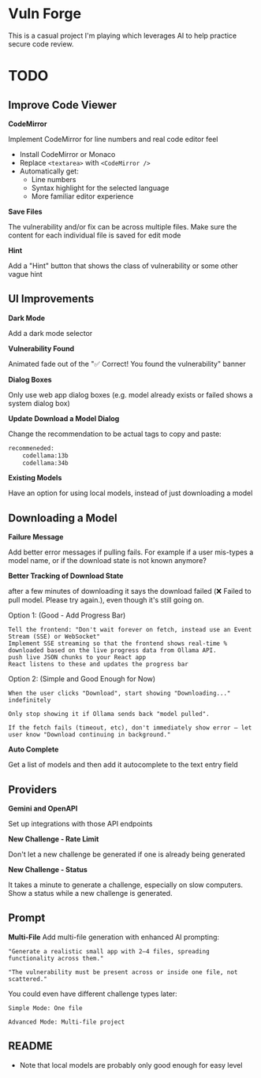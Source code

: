 # Vuln Forge

This is a casual project I'm playing which leverages AI to help practice secure code review.

# TODO

## Improve Code Viewer

**CodeMirror**

Implement CodeMirror for line numbers and real code editor feel

- Install CodeMirror or Monaco
- Replace `<textarea>` with `<CodeMirror />`
- Automatically get:
  - Line numbers
  - Syntax highlight for the selected language
  - More familiar editor experience

**Save Files**

The vulnerability and/or fix can be across multiple files.
Make sure the content for each individual file is saved for edit mode

**Hint**

Add a "Hint" button that shows the class of vulnerability or some other vague hint


## UI Improvements

**Dark Mode**

Add a dark mode selector

**Vulnerability Found**

Animated fade out of the "✅ Correct! You found the vulnerability" banner

**Dialog Boxes**

Only use web app dialog boxes (e.g. model already exists or failed shows a system dialog box)

**Update Download a Model Dialog**

Change the recommendation to be actual tags to copy and paste:
```txt
recommeneded:
    codellama:13b
    codellama:34b
```

**Existing Models**

Have an option for using local models, instead of just downloading a model

## Downloading a Model

**Failure Message**

Add better error messages if pulling fails. For example if a user mis-types a model name, or if the download state is not known anymore?

**Better Tracking of Download State**

after a few minutes of downloading it says the download failed (❌ Failed to pull model. Please try again.), even though it's still going on.

Option 1: (Good - Add Progress Bar)

    Tell the frontend: "Don't wait forever on fetch, instead use an Event Stream (SSE) or WebSocket"
    Implement SSE streaming so that the frontend shows real-time % downloaded based on the live progress data from Ollama API.
    push live JSON chunks to your React app
    React listens to these and updates the progress bar

Option 2: (Simple and Good Enough for Now)

    When the user clicks "Download", start showing "Downloading..." indefinitely

    Only stop showing it if Ollama sends back "model pulled".

    If the fetch fails (timeout, etc), don't immediately show error — let user know "Download continuing in background."

**Auto Complete**

Get a list of models and then add it autocomplete to the text entry field

## Providers

**Gemini and OpenAPI**

Set up integrations with those API endpoints

**New Challenge - Rate Limit**

Don't let a new challenge be generated if one is already being generated

**New Challenge - Status**

It takes a minute to generate a challenge, especially on slow computers.
Show a status while a new challenge is generated.

## Prompt

**Multi-File**
Add multi-file generation with enhanced AI prompting:

    "Generate a realistic small app with 2–4 files, spreading functionality across them."

    "The vulnerability must be present across or inside one file, not scattered."

You could even have different challenge types later:

    Simple Mode: One file

    Advanced Mode: Multi-file project

## README
- Note that local models are probably only good enough for easy level

